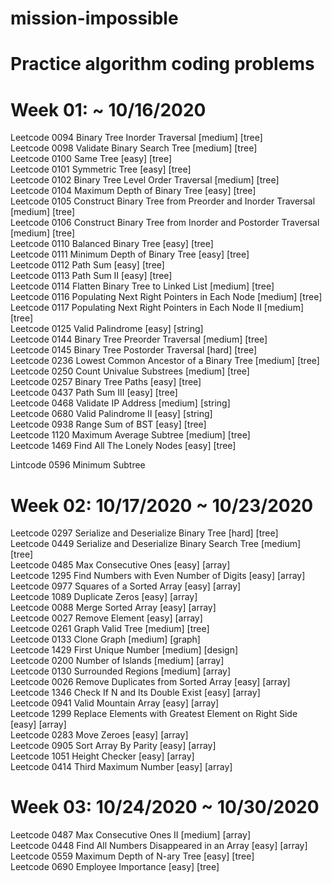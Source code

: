 # mission-impossible

# Practice algorithm coding problems

# Week 01:  ~ 10/16/2020

Leetcode 0094 Binary Tree Inorder Traversal [medium] [tree]  
Leetcode 0098 Validate Binary Search Tree [medium] [tree]  
Leetcode 0100 Same Tree [easy] [tree]  
Leetcode 0101 Symmetric Tree [easy] [tree]  
Leetcode 0102 Binary Tree Level Order Traversal [medium] [tree]  
Leetcode 0104 Maximum Depth of Binary Tree [easy] [tree]  
Leetcode 0105 Construct Binary Tree from Preorder and Inorder Traversal [medium] [tree]  
Leetcode 0106 Construct Binary Tree from Inorder and Postorder Traversal [medium] [tree]  
Leetcode 0110 Balanced Binary Tree [easy] [tree]  
Leetcode 0111 Minimum Depth of Binary Tree [easy] [tree]  
Leetcode 0112 Path Sum [easy] [tree]  
Leetcode 0113 Path Sum II [easy] [tree]  
Leetcode 0114 Flatten Binary Tree to Linked List [medium] [tree]  
Leetcode 0116 Populating Next Right Pointers in Each Node [medium] [tree]  
Leetcode 0117 Populating Next Right Pointers in Each Node II [medium] [tree]  
Leetcode 0125 Valid Palindrome [easy] [string]  
Leetcode 0144 Binary Tree Preorder Traversal [medium] [tree]  
Leetcode 0145 Binary Tree Postorder Traversal [hard] [tree]  
Leetcode 0236 Lowest Common Ancestor of a Binary Tree [medium] [tree]  
Leetcode 0250 Count Univalue Substrees [medium] [tree]  
Leetcode 0257 Binary Tree Paths [easy] [tree]  
Leetcode 0437 Path Sum III [easy] [tree]  
Leetcode 0468 Validate IP Address [medium] [string]  
Leetcode 0680 Valid Palindrome II [easy] [string]  
Leetcode 0938 Range Sum of BST [easy] [tree]  
Leetcode 1120 Maximum Average Subtree [medium] [tree]  
Leetcode 1469 Find All The Lonely Nodes [easy] [tree]  

Lintcode 0596 Minimum Subtree  

# Week 02:  10/17/2020 ~ 10/23/2020
Leetcode 0297 Serialize and Deserialize Binary Tree [hard] [tree]  
Leetcode 0449 Serialize and Deserialize Binary Search Tree [medium] [tree]  
Leetcode 0485 Max Consecutive Ones [easy] [array]  
Leetcode 1295 Find Numbers with Even Number of Digits [easy] [array]  
Leetcode 0977 Squares of a Sorted Array [easy] [array]  
Leetcode 1089 Duplicate Zeros [easy] [array]  
Leetcode 0088 Merge Sorted Array [easy] [array]  
Leetcode 0027 Remove Element [easy] [array]  
Leetcode 0261 Graph Valid Tree [medium] [tree]  
Leetcode 0133 Clone Graph [medium] [graph]  
Leetcode 1429 First Unique Number [medium] [design]  
Leetcode 0200 Number of Islands [medium] [array]  
Leetcode 0130 Surrounded Regions [medium] [array]  
Leetcode 0026 Remove Duplicates from Sorted Array [easy] [array]  
Leetcode 1346 Check If N and Its Double Exist [easy] [array]  
Leetcode 0941 Valid Mountain Array [easy] [array]  
Leetcode 1299 Replace Elements with Greatest Element on Right Side [easy] [array]  
Leetcode 0283 Move Zeroes [easy] [array]  
Leetcode 0905 Sort Array By Parity [easy] [array]  
Leetcode 1051 Height Checker [easy] [array]  
Leetcode 0414 Third Maximum Number [easy] [array]  

# Week 03:  10/24/2020 ~ 10/30/2020  
Leetcode 0487 Max Consecutive Ones II [medium] [array]  
Leetcode 0448 Find All Numbers Disappeared in an Array [easy] [array]  
Leetcode 0559 Maximum Depth of N-ary Tree [easy] [tree]  
Leetcode 0690 Employee Importance [easy] [tree]  
